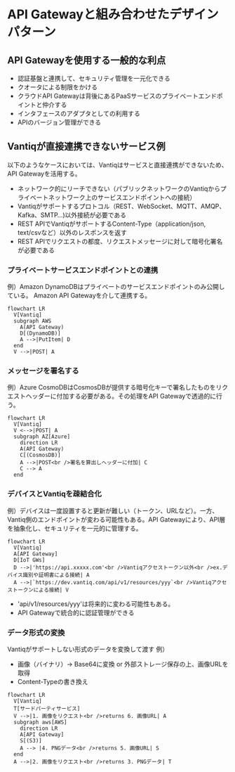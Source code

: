 # API Gatewayと組み合わせたデザインパターン

## API Gatewayを使用する一般的な利点
- 認証基盤と連携して、セキュリティ管理を一元化できる
- クオータによる制限をかける
- クラウドAPI Gatewayは背後にあるPaaSサービスのプライベートエンドポイントと仲介する
- インタフェースのアダプタとしての利用する
- APIのバージョン管理ができる


## Vantiqが直接連携できないサービス例
以下のようなケースにおいては、Vantiqはサービスと直接連携ができないため、API Gatewayを活用する。
- ネットワーク的にリーチできない（パブリックネットワークのVantiqからプライベートネットワーク上のサービスエンドポイントへの接続）
- Vantiqがサポートするプロトコル（REST、WebSocket、MQTT、AMQP、Kafka、SMTP…)以外接続が必要である
- REST APIでVantiqがサポートするContent-Type（application/json, text/csvなど）以外のレスポンスを返す
- REST APIでリクエストの都度、リクエストメッセージに対して暗号化署名が必要である

### プライベートサービスエンドポイントとの連携
例）Amazon DynamoDBはプライベートのサービスエンドポイントのみ公開している。 Amazon API Gatewayを介して連携する。

```mermaid
flowchart LR
  V[Vantiq]
  subgraph AWS
    A(API Gateway)
    D[(DynamoDB)]
    A -->|PutItem| D
  end
  V -->|POST| A
```

### メッセージを署名する
例）Azure CosmoDBはCosmosDBが提供する暗号化キーで署名したものをリクエストヘッダーに付加する必要がある。その処理をAPI Gatewayで透過的に行う。
```mermaid
flowchart LR
  V[Vantiq]
  V <-->|POST| A
  subgraph AZ[Azure]
    direction LR
    A(API Gateway)
    C[(CosmosDB)]
    A -->|POST<br />署名を算出しヘッダーに付加| C
    C --> A
  end
```

### デバイスとVantiqを疎結合化
例）デバイスは一度設置すると更新が難しい（トークン、URLなど）。一方、Vantiq側のエンドポイントが変わる可能性もある。API Gatewayにより、API層を抽象化し、セキュリティを一元的に管理する。

```mermaid
flowchart LR
  V[Vantiq]
  A[API Gateway]
  D[IoT GWs]
  D -->|'https://api.xxxxx.com'<br />Vantiqアクセストークン以外<br />ex.デバイス識別や証明書による接続| A
  A -->|`https://dev.vantiq.com/api/v1/resources/yyy`<br />Vantiqアクセストークンによる接続| V
```
- 'api/v1/resources/yyy'は将来的に変わる可能性もある。
- API Gatewayで統合的に認証管理ができる

### データ形式の変換
Vantiqがサポートしない形式のデータを変換して渡す
例）
- 画像（バイナリ）→ Base64に変換 or 外部ストレージ保存の上、画像URLを取得
- Content-Typeの書き換え

```mermaid
flowchart LR
  V[Vantiq]
  T[サードパーティサービス]
  V -->|1. 画像をリクエスト<br />returns 6. 画像URL| A
  subgraph aws[AWS]
    direction LR
    A[API Gateway]
    S[(S3)]
    A --> |4. PNGデータ<br />returns 5. 画像URL| S
  end
  A -->|2. 画像をリクエスト<br />returns 3. PNGデータ| T
```
